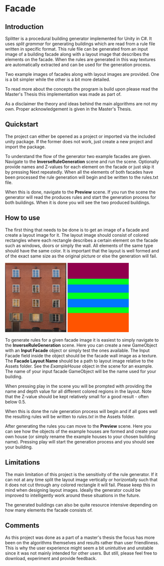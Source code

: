 # Facade

## Introduction

Splitter is a procedural building generator implemented for Unity in C#.
It uses _split grammar_ for generating buildings which are read from a rule file written in specific format. This rule file can be generated from an input image of a building facade along with a layout image that describes the elements on the facade. When the rules are generated in this way textures are automatically extracted and can be used for the generation process.

Two example images of facades along with layout images are provided. One is a bit simpler while the other is a bit more detailed.

To read more about the concepts the program is build upon please read the
Master's Thesis this implementation was made as part of. <Link to be provided>

As a disclaimer the theory and ideas behind the main algorithms are not my own. Proper acknowledgement is given in the Master's Thesis.

## Quickstart

The project can either be opened as a project or imported via the included unity package. If the former does not work, just create a new project and import the package.

To understand the flow of the generator two example facades are given. Navigate to the __InverseRuleGeneration__ scene and run the scene. Optionally provide names and Z-values for each element on the facade or just skip it by pressing Next repeatedly. When all the elements of both facades have been processed the rule generation will begin and be written to the rules.txt file.

When this is done, navigate to the __Preview__ scene. If you run the scene the generator will read the produces rules and start the generation process for both buildings. When it is done you will see the two produced buildings.

## How to use

The first thing that needs to be done is to get an image of a facade and create a layout image for it. The layout image should consist of colored rectangles where each rectangle describes a certain element on the facade such as windows, doors or simply the wall. All elements of the same type should have the same color. It is important that the layout is well formed and of the exact same size as the original picture or else the generation will fail.

<img src="Assets/Textures/Facades/BrickHouse/BrickFacade.png" width="200px" alt="Picture of brick facade">
<img src="Assets/Textures/Facades/BrickHouse/BrickLayout.png" width="200px" alt="Picture of facade layout">

To generate rules for a given facade image it is easiest to simply navigate to the __InverseRuleGeneration__ scene. Here you can create a new GameObject with an __Input Facade__ object or simply test the ones available. The Input Facade field inside the object should be the facade wall image as a texture. The __Facade Layout Name__ should be a path to layout image relative to the Assets folder. See the _ExampleHouse_ object in the scene for an example. The name of your input facade GameObject will be the name used for your building.

When pressing play in the scene you will be prompted with providing the name and depth value for all different
colored regions in the layout. Note that the Z-value should be kept relatively small for a good result - often below 0.5. 

When this is done the rule generation process will begin and if all goes well the resulting rules will be written to _rules.txt_ in the Assets folder. 

After generating the rules you can move to the __Preview__ scene. Here you can see how the objects of the example houses are formed and create your own house (or simply rename the example houses to your chosen building name). Pressing
play will start the generation process and you should see your building.

## Limitations

The main limitation of this project is the sensitivity of the rule generator. If it can not at any time split the layout image vertically or horizontally such that it does not cut through any colored rectangle it will fail. Please keep this in mind when designing layout images. Ideally the generator could be improved to intelligently work around these situations in the future.

The generated buildings can also be quite resource intensive depending on how many elements the facade consists of. 

## Comments

As this project was done as a part of a master's thesis the focus has more been on the algorithms themselves and results
rather than user friendliness. This is why the user experience might seem a bit unintuitive and unstable since it was not mainly intended for other users. But still, please feel free to download, experiment and provide feedback.
